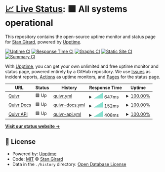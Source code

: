 # [📈 Live Status](https://uptime.quivr.app): <!--live status--> **🟩 All systems operational**

This repository contains the open-source uptime monitor and status page for [Stan Girard](https://quivr.app), powered by [Upptime](https://github.com/upptime/upptime).

[![Uptime CI](https://github.com/StanGirard/quivr-status/workflows/Uptime%20CI/badge.svg)](https://github.com/StanGirard/quivr-status/actions?query=workflow%3A%22Uptime+CI%22)
[![Response Time CI](https://github.com/StanGirard/quivr-status/workflows/Response%20Time%20CI/badge.svg)](https://github.com/StanGirard/quivr-status/actions?query=workflow%3A%22Response+Time+CI%22)
[![Graphs CI](https://github.com/StanGirard/quivr-status/workflows/Graphs%20CI/badge.svg)](https://github.com/StanGirard/quivr-status/actions?query=workflow%3A%22Graphs+CI%22)
[![Static Site CI](https://github.com/StanGirard/quivr-status/workflows/Static%20Site%20CI/badge.svg)](https://github.com/StanGirard/quivr-status/actions?query=workflow%3A%22Static+Site+CI%22)
[![Summary CI](https://github.com/StanGirard/quivr-status/workflows/Summary%20CI/badge.svg)](https://github.com/StanGirard/quivr-status/actions?query=workflow%3A%22Summary+CI%22)

With [Upptime](https://upptime.js.org), you can get your own unlimited and free uptime monitor and status page, powered entirely by a GitHub repository. We use [Issues](https://github.com/StanGirard/quivr-status/issues) as incident reports, [Actions](https://github.com/StanGirard/quivr-status/actions) as uptime monitors, and [Pages](https://uptime.quivr.app) for the status page.

<!--start: status pages-->
<!-- This summary is generated by Upptime (https://github.com/upptime/upptime) -->
<!-- Do not edit this manually, your changes will be overwritten -->
<!-- prettier-ignore -->
| URL | Status | History | Response Time | Uptime |
| --- | ------ | ------- | ------------- | ------ |
| <img alt="" src="https://icons.duckduckgo.com/ip3/quivr.app.ico" height="13"> [Quivr](https://quivr.app) | 🟩 Up | [quivr.yml](https://github.com/StanGirard/quivr-uptime/commits/HEAD/history/quivr.yml) | <details><summary><img alt="Response time graph" src="./graphs/quivr/response-time-week.png" height="20"> 647ms</summary><br><a href="https://uptime.quivr.app/history/quivr"><img alt="Response time 647" src="https://img.shields.io/endpoint?url=https%3A%2F%2Fraw.githubusercontent.com%2FStanGirard%2Fquivr-uptime%2FHEAD%2Fapi%2Fquivr%2Fresponse-time.json"></a><br><a href="https://uptime.quivr.app/history/quivr"><img alt="24-hour response time 647" src="https://img.shields.io/endpoint?url=https%3A%2F%2Fraw.githubusercontent.com%2FStanGirard%2Fquivr-uptime%2FHEAD%2Fapi%2Fquivr%2Fresponse-time-day.json"></a><br><a href="https://uptime.quivr.app/history/quivr"><img alt="7-day response time 647" src="https://img.shields.io/endpoint?url=https%3A%2F%2Fraw.githubusercontent.com%2FStanGirard%2Fquivr-uptime%2FHEAD%2Fapi%2Fquivr%2Fresponse-time-week.json"></a><br><a href="https://uptime.quivr.app/history/quivr"><img alt="30-day response time 647" src="https://img.shields.io/endpoint?url=https%3A%2F%2Fraw.githubusercontent.com%2FStanGirard%2Fquivr-uptime%2FHEAD%2Fapi%2Fquivr%2Fresponse-time-month.json"></a><br><a href="https://uptime.quivr.app/history/quivr"><img alt="1-year response time 647" src="https://img.shields.io/endpoint?url=https%3A%2F%2Fraw.githubusercontent.com%2FStanGirard%2Fquivr-uptime%2FHEAD%2Fapi%2Fquivr%2Fresponse-time-year.json"></a></details> | <details><summary><a href="https://uptime.quivr.app/history/quivr">100.00%</a></summary><a href="https://uptime.quivr.app/history/quivr"><img alt="All-time uptime 100.00%" src="https://img.shields.io/endpoint?url=https%3A%2F%2Fraw.githubusercontent.com%2FStanGirard%2Fquivr-uptime%2FHEAD%2Fapi%2Fquivr%2Fuptime.json"></a><br><a href="https://uptime.quivr.app/history/quivr"><img alt="24-hour uptime 100.00%" src="https://img.shields.io/endpoint?url=https%3A%2F%2Fraw.githubusercontent.com%2FStanGirard%2Fquivr-uptime%2FHEAD%2Fapi%2Fquivr%2Fuptime-day.json"></a><br><a href="https://uptime.quivr.app/history/quivr"><img alt="7-day uptime 100.00%" src="https://img.shields.io/endpoint?url=https%3A%2F%2Fraw.githubusercontent.com%2FStanGirard%2Fquivr-uptime%2FHEAD%2Fapi%2Fquivr%2Fuptime-week.json"></a><br><a href="https://uptime.quivr.app/history/quivr"><img alt="30-day uptime 100.00%" src="https://img.shields.io/endpoint?url=https%3A%2F%2Fraw.githubusercontent.com%2FStanGirard%2Fquivr-uptime%2FHEAD%2Fapi%2Fquivr%2Fuptime-month.json"></a><br><a href="https://uptime.quivr.app/history/quivr"><img alt="1-year uptime 100.00%" src="https://img.shields.io/endpoint?url=https%3A%2F%2Fraw.githubusercontent.com%2FStanGirard%2Fquivr-uptime%2FHEAD%2Fapi%2Fquivr%2Fuptime-year.json"></a></details>
| <img alt="" src="https://icons.duckduckgo.com/ip3/brain.quivr.app.ico" height="13"> [Quivr Docs](https://brain.quivr.app) | 🟩 Up | [quivr-docs.yml](https://github.com/StanGirard/quivr-uptime/commits/HEAD/history/quivr-docs.yml) | <details><summary><img alt="Response time graph" src="./graphs/quivr-docs/response-time-week.png" height="20"> 152ms</summary><br><a href="https://uptime.quivr.app/history/quivr-docs"><img alt="Response time 152" src="https://img.shields.io/endpoint?url=https%3A%2F%2Fraw.githubusercontent.com%2FStanGirard%2Fquivr-uptime%2FHEAD%2Fapi%2Fquivr-docs%2Fresponse-time.json"></a><br><a href="https://uptime.quivr.app/history/quivr-docs"><img alt="24-hour response time 152" src="https://img.shields.io/endpoint?url=https%3A%2F%2Fraw.githubusercontent.com%2FStanGirard%2Fquivr-uptime%2FHEAD%2Fapi%2Fquivr-docs%2Fresponse-time-day.json"></a><br><a href="https://uptime.quivr.app/history/quivr-docs"><img alt="7-day response time 152" src="https://img.shields.io/endpoint?url=https%3A%2F%2Fraw.githubusercontent.com%2FStanGirard%2Fquivr-uptime%2FHEAD%2Fapi%2Fquivr-docs%2Fresponse-time-week.json"></a><br><a href="https://uptime.quivr.app/history/quivr-docs"><img alt="30-day response time 152" src="https://img.shields.io/endpoint?url=https%3A%2F%2Fraw.githubusercontent.com%2FStanGirard%2Fquivr-uptime%2FHEAD%2Fapi%2Fquivr-docs%2Fresponse-time-month.json"></a><br><a href="https://uptime.quivr.app/history/quivr-docs"><img alt="1-year response time 152" src="https://img.shields.io/endpoint?url=https%3A%2F%2Fraw.githubusercontent.com%2FStanGirard%2Fquivr-uptime%2FHEAD%2Fapi%2Fquivr-docs%2Fresponse-time-year.json"></a></details> | <details><summary><a href="https://uptime.quivr.app/history/quivr-docs">100.00%</a></summary><a href="https://uptime.quivr.app/history/quivr-docs"><img alt="All-time uptime 100.00%" src="https://img.shields.io/endpoint?url=https%3A%2F%2Fraw.githubusercontent.com%2FStanGirard%2Fquivr-uptime%2FHEAD%2Fapi%2Fquivr-docs%2Fuptime.json"></a><br><a href="https://uptime.quivr.app/history/quivr-docs"><img alt="24-hour uptime 100.00%" src="https://img.shields.io/endpoint?url=https%3A%2F%2Fraw.githubusercontent.com%2FStanGirard%2Fquivr-uptime%2FHEAD%2Fapi%2Fquivr-docs%2Fuptime-day.json"></a><br><a href="https://uptime.quivr.app/history/quivr-docs"><img alt="7-day uptime 100.00%" src="https://img.shields.io/endpoint?url=https%3A%2F%2Fraw.githubusercontent.com%2FStanGirard%2Fquivr-uptime%2FHEAD%2Fapi%2Fquivr-docs%2Fuptime-week.json"></a><br><a href="https://uptime.quivr.app/history/quivr-docs"><img alt="30-day uptime 100.00%" src="https://img.shields.io/endpoint?url=https%3A%2F%2Fraw.githubusercontent.com%2FStanGirard%2Fquivr-uptime%2FHEAD%2Fapi%2Fquivr-docs%2Fuptime-month.json"></a><br><a href="https://uptime.quivr.app/history/quivr-docs"><img alt="1-year uptime 100.00%" src="https://img.shields.io/endpoint?url=https%3A%2F%2Fraw.githubusercontent.com%2FStanGirard%2Fquivr-uptime%2FHEAD%2Fapi%2Fquivr-docs%2Fuptime-year.json"></a></details>
| <img alt="" src="https://icons.duckduckgo.com/ip3/api.quivr.app.ico" height="13"> [Quivr API](https://api.quivr.app) | 🟩 Up | [quivr-api.yml](https://github.com/StanGirard/quivr-uptime/commits/HEAD/history/quivr-api.yml) | <details><summary><img alt="Response time graph" src="./graphs/quivr-api/response-time-week.png" height="20"> 408ms</summary><br><a href="https://uptime.quivr.app/history/quivr-api"><img alt="Response time 408" src="https://img.shields.io/endpoint?url=https%3A%2F%2Fraw.githubusercontent.com%2FStanGirard%2Fquivr-uptime%2FHEAD%2Fapi%2Fquivr-api%2Fresponse-time.json"></a><br><a href="https://uptime.quivr.app/history/quivr-api"><img alt="24-hour response time 408" src="https://img.shields.io/endpoint?url=https%3A%2F%2Fraw.githubusercontent.com%2FStanGirard%2Fquivr-uptime%2FHEAD%2Fapi%2Fquivr-api%2Fresponse-time-day.json"></a><br><a href="https://uptime.quivr.app/history/quivr-api"><img alt="7-day response time 408" src="https://img.shields.io/endpoint?url=https%3A%2F%2Fraw.githubusercontent.com%2FStanGirard%2Fquivr-uptime%2FHEAD%2Fapi%2Fquivr-api%2Fresponse-time-week.json"></a><br><a href="https://uptime.quivr.app/history/quivr-api"><img alt="30-day response time 408" src="https://img.shields.io/endpoint?url=https%3A%2F%2Fraw.githubusercontent.com%2FStanGirard%2Fquivr-uptime%2FHEAD%2Fapi%2Fquivr-api%2Fresponse-time-month.json"></a><br><a href="https://uptime.quivr.app/history/quivr-api"><img alt="1-year response time 408" src="https://img.shields.io/endpoint?url=https%3A%2F%2Fraw.githubusercontent.com%2FStanGirard%2Fquivr-uptime%2FHEAD%2Fapi%2Fquivr-api%2Fresponse-time-year.json"></a></details> | <details><summary><a href="https://uptime.quivr.app/history/quivr-api">100.00%</a></summary><a href="https://uptime.quivr.app/history/quivr-api"><img alt="All-time uptime 100.00%" src="https://img.shields.io/endpoint?url=https%3A%2F%2Fraw.githubusercontent.com%2FStanGirard%2Fquivr-uptime%2FHEAD%2Fapi%2Fquivr-api%2Fuptime.json"></a><br><a href="https://uptime.quivr.app/history/quivr-api"><img alt="24-hour uptime 100.00%" src="https://img.shields.io/endpoint?url=https%3A%2F%2Fraw.githubusercontent.com%2FStanGirard%2Fquivr-uptime%2FHEAD%2Fapi%2Fquivr-api%2Fuptime-day.json"></a><br><a href="https://uptime.quivr.app/history/quivr-api"><img alt="7-day uptime 100.00%" src="https://img.shields.io/endpoint?url=https%3A%2F%2Fraw.githubusercontent.com%2FStanGirard%2Fquivr-uptime%2FHEAD%2Fapi%2Fquivr-api%2Fuptime-week.json"></a><br><a href="https://uptime.quivr.app/history/quivr-api"><img alt="30-day uptime 100.00%" src="https://img.shields.io/endpoint?url=https%3A%2F%2Fraw.githubusercontent.com%2FStanGirard%2Fquivr-uptime%2FHEAD%2Fapi%2Fquivr-api%2Fuptime-month.json"></a><br><a href="https://uptime.quivr.app/history/quivr-api"><img alt="1-year uptime 100.00%" src="https://img.shields.io/endpoint?url=https%3A%2F%2Fraw.githubusercontent.com%2FStanGirard%2Fquivr-uptime%2FHEAD%2Fapi%2Fquivr-api%2Fuptime-year.json"></a></details>

<!--end: status pages-->

[**Visit our status website →**](https://uptime.quivr.app)

## 📄 License

- Powered by: [Upptime](https://github.com/upptime/upptime)
- Code: [MIT](./LICENSE) © [Stan Girard](https://quivr.app)
- Data in the `./history` directory: [Open Database License](https://opendatacommons.org/licenses/odbl/1-0/)
